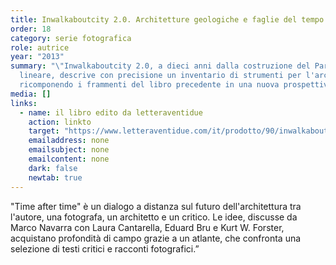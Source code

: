 ```yaml
---
title: Inwalkaboutcity 2.0. Architetture geologiche e faglie del tempo
order: 18
category: serie fotografica
role: autrice
year: "2013"
summary: "\"Inwalkaboutcity 2.0, a dieci anni dalla costruzione del Parco
  lineare, descrive con precisione un inventario di strumenti per l'architettura
  ricomponendo i frammenti del libro precedente in una nuova prospettiva."
media: []
links:
  - name: il libro edito da letteraventidue
    action: linkto
    target: "https://www.letteraventidue.com/it/prodotto/90/inwalkaboutcity-2-0 "
    emailaddress: none
    emailsubject: none
    emailcontent: none
    dark: false
    newtab: true
---
```

"Time after time" è un dialogo a distanza sul futuro dell'architettura tra l'autore, una fotografa, un architetto e un critico. Le idee, discusse da Marco Navarra con Laura Cantarella, Eduard Bru e Kurt W. Forster, acquistano profondità di campo grazie a un atlante, che confronta una selezione di testi critici e racconti fotografici.”
